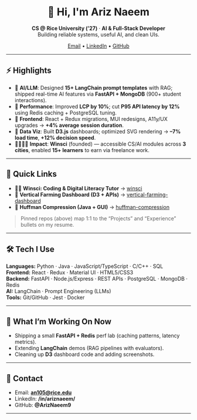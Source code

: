 <!-- Centered banner -->
<div align="center">

# 👋 Hi, I'm **Ariz Naeem**
**CS @ Rice University (’27)** · **AI & Full-Stack Developer**  
Building reliable systems, useful AI, and clean UIs.

[Email](mailto:an105@rice.edu) •
[LinkedIn](https://www.linkedin.com/in/ariznaeem/) •
[GitHub](https://github.com/ArizNaeem9)

</div>

---

## ⚡ Highlights
- 🧠 **AI/LLM**: Designed **15+ LangChain prompt templates** with RAG; shipped real-time AI features via **FastAPI + MongoDB** (900+ student interactions).
- 🚀 **Performance**: Improved **LCP by 10%**; cut **P95 API latency by 12%** using Redis caching + PostgreSQL tuning.
- 🧩 **Frontend**: React + Redux migrations, MUI redesigns, A11y/UX upgrades → **+4% average session duration**.
- 🌱 **Data Viz**: Built **D3.js** dashboards; optimized SVG rendering → **–7% load time**, **+12% decision speed**.
- 🫱🏽‍🫲🏾 **Impact**: **Winsci** (founded) — accessible CS/AI modules across **3 cities**, enabled **15+ learners** to earn via freelance work.

---

## 🔗 Quick Links
- 🧑‍🏫 **Winsci: Coding & Digital Literacy Tutor** → [winsci](https://github.com/ArizNaeem9/winsci)
- 🌿 **Vertical Farming Dashboard (D3 + APIs)** → [vertical-farming-dashboard](https://github.com/ArizNaeem9/vertical-farming-dashboard)
- 🔐 **Huffman Compression (Java + GUI)** → [huffman-compression](https://github.com/ArizNaeem9/huffman-compression)

> Pinned repos (above) map 1:1 to the “Projects” and “Experience” bullets on my resume.

---

## 🛠️ Tech I Use
**Languages:** Python · Java · JavaScript/TypeScript · C/C++ · SQL  
**Frontend:** React · Redux · Material UI · HTML5/CSS3  
**Backend:** FastAPI · Node.js/Express · REST APIs · PostgreSQL · MongoDB · Redis  
**AI:** LangChain · Prompt Engineering (LLMs)  
**Tools:** Git/GitHub · Jest · Docker

---

## 📌 What I’m Working On Now
- Shipping a small **FastAPI + Redis** perf lab (caching patterns, latency metrics).
- Extending **LangChain** demos (RAG pipelines with evaluators).
- Cleaning up **D3** dashboard code and adding screenshots.

---

## 📨 Contact
- Email: **an105@rice.edu**
- LinkedIn: **/in/ariznaeem/**
- GitHub: **@ArizNaeem9**

---

<!-- Optional: GitHub stats (feel free to keep/remove) -->
<!--
<div align="center">
  <img src="https://github-readme-stats.vercel.app/api?username=ArizNaeem9&show_icons=true&hide_title=true" height="140" />
  <img src="https://github-readme-stats.vercel.app/api/top-langs/?username=ArizNaeem9&layout=compact" height="140" />
</div>
-->
